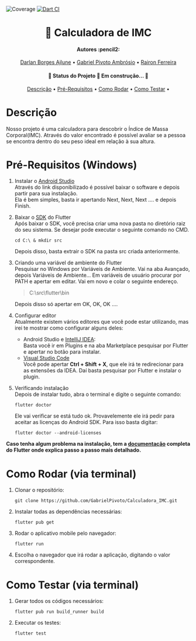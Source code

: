 ![Coverage](https://raw.githubusercontent.com/GabrielPivoto/Calculadora_IMC/master/coverage_badge.svg?sanitize=true)
[![Dart CI](https://github.com/GabrielPivoto/Calculadora_IMC/actions/workflows/dart.yml/badge.svg)](https://github.com/GabrielPivoto/Calculadora_IMC/actions/workflows/dart.yml)

<h1 align="center">🧮 Calculadora de IMC</h1>

<h4 align="center"> 
	Autores :pencil2:
</h4>

<p align="center">
 <a href="https://github.com/DarlanAjlune">Darlan Borges Ajlune</a> •
 <a href="https://github.com/GabrielPivoto">Gabriel Pivoto Ambrósio</a> •
 <a href="https://github.com/rairongf">Rairon Ferreira</a> 
</p>

<h4 align="center"> 
	🚧  Status do Projeto 🚀 Em construção...  🚧
</h4>

<p align="center">
 <a href="#Descrição">Descrição</a> •
 <a href="#Pré-Requisitos">Pré-Requisitos</a> •
 <a href="#Como-Rodar">Como Rodar</a> •
 <a href="#Como-Testar">Como Testar</a> •
</p>

# Descrição <a name="Descrição"></a>

Nosso projeto é uma calculadora para descobrir o Índice de Massa Corporal(IMC). Através do valor encontrado é possível avaliar se a pessoa se encontra dentro do seu peso ideal em relação à sua altura.

# Pré-Requisitos (Windows) <a name="Pré-Requisitos"></a>
1. Instalar o [Android Studio](https://developer.android.com/studio/)  
Através do link disponibilizado é possível baixar o software e depois partir para sua instalação.  
Ela é bem simples, basta ir apertando Next, Next, Next .... e depois Finish.

2. Baixar o [SDK](https://flutter.dev/docs/get-started/install/windows) do Flutter  
Após baixar o SDK, você precisa criar uma nova pasta no diretório raiz do seu sistema. Se desejar pode executar o seguinte comando no CMD.
    ```
    cd C:\ & mkdir src    
    ```
    Depois disso, basta extrair o SDK na pasta src criada anteriormente.
  
3. Criando uma variável de ambiente do Flutter  
Pesquisar no Windows por Variáveis de Ambiente. Vai na aba Avançado, depois Variáveis de Ambiente... Em variáveis de usuário procurar por PATH e apertar em editar. Vai em novo e colar o seguinte endereço.
    > C:\src\flutter\bin  

    Depois disso só apertar em OK, OK, OK ....

4. Configurar editor  
Atualmente existem vários editores que você pode estar utilizando, mas irei te mostrar como configurar alguns deles:  
    * Android Studio e [IntelliJ IDEA](https://www.jetbrains.com/pt-br/idea/):  
    Basta você ir em Plugins e na aba Marketplace pesquisar por Flutter e apertar no botão para instalar.
    * [Visual Studio Code](https://code.visualstudio.com/)  
    Você pode apertar **Ctrl + Shift + X**, que ele irá te redirecionar para as extensões da IDEA. Daí basta pesquisar por Flutter e instalar o plugin.

5. Verificando instalação  
Depois de instalar tudo, abra o terminal e digite o seguinte comando:
    ```
    flutter doctor  
    ```
    Ele vai verificar se está tudo ok. Provavelemente ele irá pedir para aceitar as licenças do Android SDK. Para isso basta digitar:
    ```
    flutter doctor --android-licenses  
    ```
__Caso tenha algum problema na instalação, tem a [documentação](https://docs.flutter.dev/get-started/install/windows) completa do Flutter onde explica passo a passo mais detalhado.__

# Como Rodar (via terminal) <a name="Como-Rodar"></a>
1. Clonar o repositório:  
    ```
    git clone https://github.com/GabrielPivoto/Calculadora_IMC.git
    ```
2. Instalar todas as dependências necessárias: 
    ```
    flutter pub get
    ```
3. Rodar o aplicativo mobile pelo navegador:
    ```
    flutter run
    ```
4. Escolha o navegador que irá rodar a aplicação, digitando o valor correspondente.

# Como Testar (via terminal) <a name="Como-Testar"></a>
1. Gerar todos os códigos necessários:  
    ```
    flutter pub run build_runner build
    ```
2. Executar os testes:
    ```
    flutter test
    ```